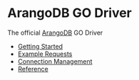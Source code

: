 # ArangoDB GO Driver

The official [ArangoDB](https://arangodb.com) GO Driver

- [Getting Started](GettingStarted/README.md)
- [Example Requests](ExampleRequests/README.md)
- [Connection Management](ConnectionManagement/README.md)
- [Reference](https://godoc.org/github.com/arangodb/go-driver)

